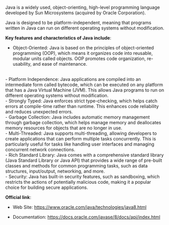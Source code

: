 Java is a widely used, object-orienting, high-level programming language developed by Sun Microsystems (acquired by Oracle Corporation).

Java is designed to be platform-independent, meaning that programs written in Java can run on different operating systems without modification.

__Key features and characteristics of Java include__:

- Object-Oriented: Java is based on the principles of object-oriented programming (OOP), which means it organizes code into reusable, modular units called objects. OOP promotes code organization, re-usability, and ease of maintenance.
<br>
- Platform Independence: Java applications are compiled into an intermediate form called bytecode, which can be executed on any platform that has a Java Virtual Machine (JVM). This allows Java programs to run on different operating systems without modification.
<br>
- Strongly Typed: Java enforces strict type-checking, which helps catch errors at compile-time rather than runtime. This enhances code reliability and reduces unexpected errors.
<br>
- Garbage Collection: Java includes automatic memory management through garbage collection, which helps manage memory and deallocates memory resources for objects that are no longer in use.
<br>
- Multi-Threaded: Java supports multi-threading, allowing developers to create applications that can perform multiple tasks concurrently. This is particularly useful for tasks like handling user interfaces and managing concurrent network connections.
<br>
- Rich Standard Library: Java comes with a comprehensive standard library (Java Standard Library or Java API) that provides a wide range of pre-built classes and methods for common programming tasks, such as data structures, input/output, networking, and more.
<br>
- Security: Java has built-in security features, such as sandboxing, which restricts the actions of potentially malicious code, making it a popular choice for building secure applications.


__Official link__:

- Web Site: https://www.oracle.com/java/technologies/java8.html

- Documentation: https://docs.oracle.com/javase/8/docs/api/index.html



